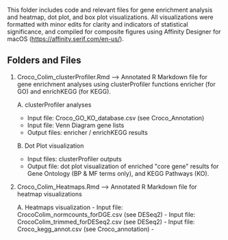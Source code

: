 This folder includes code and relevant files for gene enrichment analysis and heatmap, dot plot, and box plot visualizations. All visualizations were formatted with minor edits for clarity and indicators of statistical significance, and compiled for composite figures using Affinity Designer for macOS (https://affinity.serif.com/en-us/).

## Folders and Files

1. Croco_Colim_clusterProfiler.Rmd --> Annotated R Markdown file for gene enrichment analyses using clusterProfiler functions enricher (for GO) and enrichKEGG (for KEGG).

    A. clusterProfiler analyses
      - Input file: Croco_GO_KO_database.csv (see Croco_Annotation)
      - Input file: Venn Diagram gene lists
      - Output files: enricher / enrichKEGG results

    B. Dot Plot visualization
      - Input files: clusterProfiler outputs 
      - Output file: dot plot visualization of enriched "core gene" results for Gene Ontology (BP & MF terms only), and KEGG Pathways (KO).

2. Croco_Colim_Heatmaps.Rmd --> Annotated R Markdown file for heatmap visualizations

    A. Heatmaps visualization
        - Input file: CrocoColim_normcounts_forDGE.csv (see DESeq2)
        - Input file: CrocoColim_trimmed_forDESeq2.csv (see DESeq2)
        - Input file: Croco_kegg_annot.csv (see Croco_annotation)
        - 


